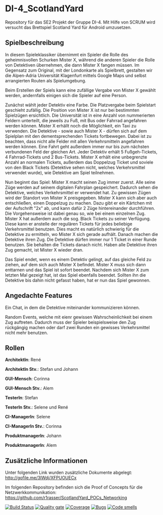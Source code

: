 # DI-4_ScotlandYard

Repository für das SE2 Projekt der Gruppe DI-4. Mit Hilfe von SCRUM wird versucht das Brettspiel Scotland Yard für Android umzusetzen.

## Spielbeschreibung
In diesem Spieleklassiker übernimmt ein Spieler die Rolle des geheimnisvollen Schurken Mister X, während die anderen Spieler die Rolle von Detektiven übernehmen, die dann Mister X fangen müssen. Im Gegensatz zum Original, mit der Londonkarte als Spielbrett, gestalten wir die Alpen-Adria Universität Klagenfurt mittels Google Maps und selbst arrangierten Routen als Spielumgebung. 

Beim Erstellen der Spiels kann eine zufällige Vergabe von Mister X gewählt werden, andernfalls einigen sich die Spieler auf eine Person.

Zunächst wählt jeder Detektiv eine Farbe. Die Platzvergabe beim Spielstart geschieht zufällig. Die Position von Mister X ist nur bei bestimmten Spielzügen ersichtlich. Die Universität ist in eine Anzahl von nummerierten Feldern unterteilt, die jeweils zu Fuß, mit Bus oder Fahrrad angefahren werden können. Mister X erhällt noch die Möglichkeit, ein Taxi zu verwenden. Die Detektive - sowie auch Mister X - dürfen sich auf dem Spielplan mit den dementsprechenden Tickets fortbewegen. Dabei ist zu beachten, dass nicht alle Felder mit allen Verkehrsmitteln angefahren werden können. Eine Fahrt geht außerdem immer nur bis zum nächsten verbundenen Feld der gleichen Art. Jeder Detektiv erhält 5 Fußgeh-Tickets, 4 Fahrrad-Tickets und 2 Bus-Tickets. Mister X erhält eine unbegrenzte Anzahl an normalen Tickets, außerdem das Doppelzug Ticket und soviele von den Black Tickets (Detektive sehen nicht, welches Verkehrsmittel verwendet wurde), wie Detektive am Spiel teilnehmen. 

Nun beginnt das Spiel: Mister X macht seinen Zug immer zuerst. Alle seine Züge werden auf seinem digitalen Fahrplan gespeichert. Dadurch sehen die Detektive, welches Verkehrsmittel er verwendet hat. Zu gewissen Zügen wird der Standort von Mister X preisgegeben. Mister X kann sich aber auch entschließen, einen Doppelzug zu machen. Dazu gibt er ein Kärtchen mit der Aufschrift "2x" ab, und kann dafür 2 Züge hintereinander durchführen. Die Vorgehensweise ist dabei genau so, wie bei einem einzelnen Zug. Mister X hat außerdem auch die sog. Black Tickets zu seiner Verfügung. Diese kann er anstelle der regulären Tickets für jedes beliebige Verkehrsmittel benutzen. Dies macht es natürlich schwierig für die Detektive zu ermitteln, wo Mister X sich gerade aufhält. Danach machen die Detektive ihren Zug. Die Detektive dürfen immer nur 1 Ticket in einer Runde benutzen. Sie behalten die Tickets danach nicht. Haben alle Detektive ihren Zug gemacht, ist Mister X wieder dran.

Das Spiel endet, wenn es einem Detektiv gelingt, auf das gleiche Feld zu ziehen, auf dem sich auch Mister X befindet. Mister X muss sich dann enttarnen und das Spiel ist sofort beendet. Nachdem sich Mister X zum letzten Mal gezeigt hat, ist das Spiel ebenfalls beendet. Sollten ihn die Detektive bis dahin nicht gefasst haben, hat er nun das Spiel gewonnen.

## Angedachte Features
Ein Chat, in dem die Detektive miteinander kommunizieren können.

Random Events, welche mit eienr gewissen Wahrscheinlichkeit bei einem Zug auftreten. Dadurch muss der Spieler beispielsweise den Zug rückgängig machen oder darf zwei Runden ein gewisses Verkehrsmittel nicht mehr benutzen.


## Rollen

**ArchitektIn**: René

**ArchitektIn Stv.**: Stefan und Johann

**GUI-Mensch**: Corinna

**GUI-Mensch Stv.**: Alem

**TesterIn**: Stefan

**TesterIn Stv.**: Selene und René

**CI-ManagerIn**: Selene

**CI-ManagerIn Stv.**: Corinna

**ProduktmanagerIn**: Johann

**ProduktmanagerIn**: Alem

## Zusätzliche Informationen

Unter folgenden Link wurden zusätzliche Dokumente abgelegt:
http://gofile.me/3IWdj/XFPUOUECx

Im folgenden Repository befinden sich die Proof of Concepts für die Netzwerkkommunikation:
https://github.com/r1rasser/ScotlandYard_POCs_Networking

[![Build Status](https://travis-ci.com/s1lobnig/DI-4_ScotlandYard.svg?branch=master)](https://travis-ci.com/s1lobnig/DI-4_ScotlandYard)
[![Quality gate](https://sonarcloud.io/api/project_badges/measure?project=DI-4_ScotlandYard&metric=alert_status)](https://sonarcloud.io/dashboard?id=DI-4_ScotlandYard)
[![Coverage](https://sonarcloud.io/api/project_badges/measure?project=DI-4_ScotlandYard&metric=coverage)](https://sonarcloud.io/dashboard?id=DI-4_ScotlandYard)
[![Bugs](https://sonarcloud.io/api/project_badges/measure?project=DI-4_ScotlandYard&metric=bugs)](https://sonarcloud.io/dashboard?id=DI-4_ScotlandYard)
[![Code smells](https://sonarcloud.io/api/project_badges/measure?project=DI-4_ScotlandYard&metric=code_smells)](https://sonarcloud.io/dashboard?id=DI-4_ScotlandYard)
